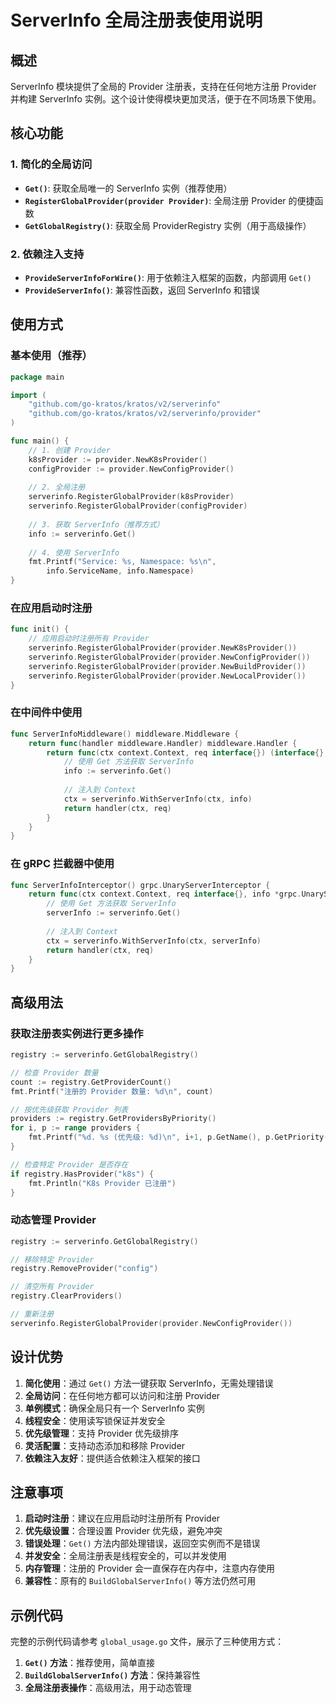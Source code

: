 # ServerInfo 全局注册表使用说明

## 概述

ServerInfo 模块提供了全局的 Provider 注册表，支持在任何地方注册 Provider 并构建 ServerInfo 实例。这个设计使得模块更加灵活，便于在不同场景下使用。

## 核心功能

### 1. 简化的全局访问

- **`Get()`**: 获取全局唯一的 ServerInfo 实例（推荐使用）
- **`RegisterGlobalProvider(provider Provider)`**: 全局注册 Provider 的便捷函数
- **`GetGlobalRegistry()`**: 获取全局 ProviderRegistry 实例（用于高级操作）

### 2. 依赖注入支持

- **`ProvideServerInfoForWire()`**: 用于依赖注入框架的函数，内部调用 `Get()`
- **`ProvideServerInfo()`**: 兼容性函数，返回 ServerInfo 和错误

## 使用方式

### 基本使用（推荐）

```go
package main

import (
    "github.com/go-kratos/kratos/v2/serverinfo"
    "github.com/go-kratos/kratos/v2/serverinfo/provider"
)

func main() {
    // 1. 创建 Provider
    k8sProvider := provider.NewK8sProvider()
    configProvider := provider.NewConfigProvider()
    
    // 2. 全局注册
    serverinfo.RegisterGlobalProvider(k8sProvider)
    serverinfo.RegisterGlobalProvider(configProvider)
    
    // 3. 获取 ServerInfo（推荐方式）
    info := serverinfo.Get()
    
    // 4. 使用 ServerInfo
    fmt.Printf("Service: %s, Namespace: %s\n", 
        info.ServiceName, info.Namespace)
}
```

### 在应用启动时注册

```go
func init() {
    // 应用启动时注册所有 Provider
    serverinfo.RegisterGlobalProvider(provider.NewK8sProvider())
    serverinfo.RegisterGlobalProvider(provider.NewConfigProvider())
    serverinfo.RegisterGlobalProvider(provider.NewBuildProvider())
    serverinfo.RegisterGlobalProvider(provider.NewLocalProvider())
}
```

### 在中间件中使用

```go
func ServerInfoMiddleware() middleware.Middleware {
    return func(handler middleware.Handler) middleware.Handler {
        return func(ctx context.Context, req interface{}) (interface{}, error) {
            // 使用 Get 方法获取 ServerInfo
            info := serverinfo.Get()
            
            // 注入到 Context
            ctx = serverinfo.WithServerInfo(ctx, info)
            return handler(ctx, req)
        }
    }
}
```

### 在 gRPC 拦截器中使用

```go
func ServerInfoInterceptor() grpc.UnaryServerInterceptor {
    return func(ctx context.Context, req interface{}, info *grpc.UnaryServerInfo, handler grpc.UnaryHandler) (interface{}, error) {
        // 使用 Get 方法获取 ServerInfo
        serverInfo := serverinfo.Get()
        
        // 注入到 Context
        ctx = serverinfo.WithServerInfo(ctx, serverInfo)
        return handler(ctx, req)
    }
}
```

## 高级用法

### 获取注册表实例进行更多操作

```go
registry := serverinfo.GetGlobalRegistry()

// 检查 Provider 数量
count := registry.GetProviderCount()
fmt.Printf("注册的 Provider 数量: %d\n", count)

// 按优先级获取 Provider 列表
providers := registry.GetProvidersByPriority()
for i, p := range providers {
    fmt.Printf("%d. %s (优先级: %d)\n", i+1, p.GetName(), p.GetPriority())
}

// 检查特定 Provider 是否存在
if registry.HasProvider("k8s") {
    fmt.Println("K8s Provider 已注册")
}
```

### 动态管理 Provider

```go
registry := serverinfo.GetGlobalRegistry()

// 移除特定 Provider
registry.RemoveProvider("config")

// 清空所有 Provider
registry.ClearProviders()

// 重新注册
serverinfo.RegisterGlobalProvider(provider.NewConfigProvider())
```

## 设计优势

1. **简化使用**：通过 `Get()` 方法一键获取 ServerInfo，无需处理错误
2. **全局访问**：在任何地方都可以访问和注册 Provider
3. **单例模式**：确保全局只有一个 ServerInfo 实例
4. **线程安全**：使用读写锁保证并发安全
5. **优先级管理**：支持 Provider 优先级排序
6. **灵活配置**：支持动态添加和移除 Provider
7. **依赖注入友好**：提供适合依赖注入框架的接口

## 注意事项

1. **启动时注册**：建议在应用启动时注册所有 Provider
2. **优先级设置**：合理设置 Provider 优先级，避免冲突
3. **错误处理**：`Get()` 方法内部处理错误，返回空实例而不是错误
4. **并发安全**：全局注册表是线程安全的，可以并发使用
5. **内存管理**：注册的 Provider 会一直保存在内存中，注意内存使用
6. **兼容性**：原有的 `BuildGlobalServerInfo()` 等方法仍然可用

## 示例代码

完整的示例代码请参考 `global_usage.go` 文件，展示了三种使用方式：

1. **`Get()` 方法**：推荐使用，简单直接
2. **`BuildGlobalServerInfo()` 方法**：保持兼容性
3. **全局注册表操作**：高级用法，用于动态管理
